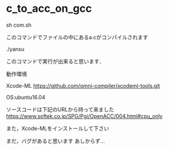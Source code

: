 # c_to_acc_on_gcc

sh com.sh

このコマンドでファイルの中にあるa.cがコンパイルされます

./yansu

このコマンドで実行が出来ると思います．


動作環境

Xcode-ML https://github.com/omni-compiler/xcodeml-tools.git

OS:ubuntu16.04

ソースコードは下記のURLから持って来ました https://www.softek.co.jp/SPG/Pgi/OpenACC/004.html#cpu_only

また，Xcode-MLをインストールして下さい 

まだ，バグがあると思います あしからず…
